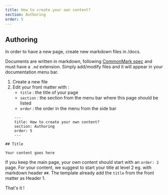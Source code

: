```yaml
---
title: How to create your own content?
section: Authoring
order: 5
---
```


## Authoring

In order to have a new page, create new markdown files in /docs.

Documents are written in markdown, following [CommonMark spec](http://spec.commonmark.org/) and must have a `.md` extension.
Simply add/modify files and it will appear in your documentation menu bar.

1. Create a new file
2. Edit your front matter with :
	- `title` : the title of your page
	- `section` : the section from the menu bar where this page should be listed
	- `order` : the order in the menu from the side bar
~~~
	---
	title: How to create your own content?
	section: Authoring
	order: 5
	---

## Title

Your content goes here

~~~

If you keep the main page, your own content should start with an `order: 2` page.
For your content, we suggest to start your title at level 2 eg. with markdown header `##`.
The template already add the `title` from the front matter as Header 1.

That's it !

